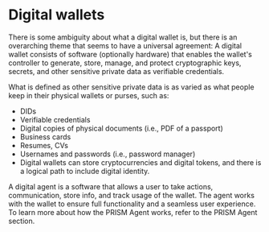 # Digital wallets

There is some ambiguity about what a digital wallet is, but there is an overarching theme that seems to have a universal agreement:
A digital wallet consists of software (optionally hardware) that enables the wallet's controller to generate, store, manage, and protect cryptographic keys, secrets, and other sensitive private data as verifiable credentials.

What is defined as other sensitive private data is as varied as what people keep in their physical wallets or purses, such as:
* DIDs
* Verifiable credentials
* Digital copies of physical documents (i.e., PDF of a passport)
* Business cards
* Resumes, CVs
* Usernames and passwords (i.e., password manager)
* Digital wallets can store cryptocurrencies and digital tokens, and there is a logical path to include digital identity.

A digital agent is a software that allows a user to take actions, communication, store info, and track usage of the wallet. The agent works with the wallet to ensure full functionality and a seamless user experience. To learn more about how the PRISM Agent works, refer to the PRISM Agent section.
